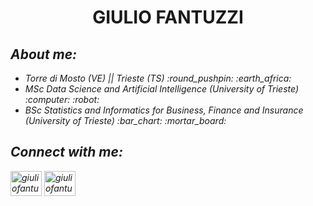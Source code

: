 <h1 align="center"> GIULIO FANTUZZI </h3></h1>
<h2 lign="left"><i>About me:</h2>
<ul>
  <li> Torre di Mosto (VE) || Trieste (TS) :round_pushpin: :earth_africa:</li>
  <li> MSc Data Science and Artificial Intelligence (University of Trieste) :computer: :robot:</li> 
  <li> BSc Statistics and Informatics for Business, Finance and Insurance (University of Trieste) :bar_chart: :mortar_board:</li>
</ul>
<h2 lign="left"><i>Connect with me:</h2>
<p align="left">

<a href="mailto:giulio.fantuzzi01@gmail.com"><img align="center" src="https://www.vectorlogo.zone/logos/gmail/gmail-icon.svg" alt="giuliofantuzzi" height="40" width="50" /></a>
<a href="mailto:GIULIO.FANTUZZI@ds.units.it"><img align="center" src="https://cdn.iconscout.com/icon/premium/png-512-thumb/student-email-2811801-2335937.png?f=avif&w=256" alt="giuliofantuzzi" height="40" width="50" /></a>
</p>
